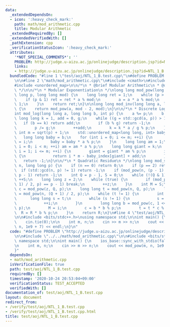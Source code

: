 ```yaml
---
data:
  _extendedDependsOn:
  - icon: ':heavy_check_mark:'
    path: math/mod_arithmetic.cpp
    title: Modular Arithmetic
  _extendedRequiredBy: []
  _extendedVerifiedWith: []
  _pathExtension: cpp
  _verificationStatusIcon: ':heavy_check_mark:'
  attributes:
    '*NOT_SPECIAL_COMMENTS*': ''
    PROBLEM: http://judge.u-aizu.ac.jp/onlinejudge/description.jsp?id=NTL_1_B
    links:
    - http://judge.u-aizu.ac.jp/onlinejudge/description.jsp?id=NTL_1_B
  bundledCode: "#line 1 \"test/aoj/NTL_1_B.test.cpp\"\n#define PROBLEM \"http://judge.u-aizu.ac.jp/onlinejudge/description.jsp?id=NTL_1_B\"\
    \n\n#line 2 \"math/mod_arithmetic.cpp\"\n#include <cmath>\n#include <numeric>\n\
    #include <unordered_map>\n\n/*\n * @brief Modular Arithmetic\n * @docs docs/math/mod_arithmetic.md\n\
    \ */\n\n/*\n * Modular Exponentiation\n */\nlong long mod_pow(long long a, long\
    \ long p, long long mod) {\n    long long ret = 1;\n    while (p > 0) {\n    \
    \    if (p & 1) ret = ret * a % mod;\n        a = a * a % mod;\n        p >>=\
    \ 1;\n    }\n    return ret;\n}\n\nlong long mod_inv(long long a, long long mod)\
    \ {\n    return mod_pow(a, mod - 2, mod);\n}\n\n/*\n * Discrete Logarithm\n */\n\
    int mod_log(long long a, long long b, int p) {\n    a %= p;\n    b %= p;\n   \
    \ long long k = 1, add = 0, g;\n    while ((g = std::gcd(a, p)) > 1) {\n     \
    \   if (b == k) return add;\n        if (b % g) return -1;\n        b /= g;\n\
    \        p /= g;\n        ++add;\n        k = k * a / g % p;\n    }\n\n    const\
    \ int m = sqrt(p) + 1;\n    std::unordered_map<long long, int> baby_index;\n \
    \   long long baby = b;\n    for (int i = 0; i <= m; ++i) {\n        baby_index[baby]\
    \ = i;\n        baby = baby * a % p;\n    }\n    long long am = 1;\n    for (int\
    \ i = 0; i < m; ++i) am = am * a % p;\n    long long giant = k;\n    for (int\
    \ i = 1; i <= m; ++i) {\n        giant = giant * am % p;\n        if (baby_index.count(giant))\
    \ {\n            return i * m - baby_index[giant] + add;\n        }\n    }\n \
    \   return -1;\n}\n\n/*\n * Quadratic Residue\n */\nlong long mod_sqrt(long long\
    \ n, long long p) {\n    if (n == 0) return 0;\n    if (p == 2) return 1;\n  \
    \  if (std::gcd(n, p) != 1) return -1;\n    if (mod_pow(n, (p - 1) / 2, p) ==\
    \ p - 1) return -1;\n    int Q = p - 1, S = 0;\n    while (!(Q & 1)) Q >>= 1,\
    \ ++S;\n    long long z = 2;\n    while (true) {\n        if (mod_pow(z, (p -\
    \ 1) / 2, p) == p - 1) break;\n        ++z;\n    }\n    int M = S;\n    long long\
    \ c = mod_pow(z, Q, p);\n    long long t = mod_pow(n, Q, p);\n    long long R\
    \ = mod_pow(n, (Q + 1) / 2, p);\n    while (t != 1) {\n        int i = 0;\n  \
    \      long long s = t;\n        while (s != 1) {\n            s = s * s % p;\n\
    \            ++i;\n        }\n        long long b = mod_pow(c, 1 << (M - i - 1),\
    \ p);\n        M = i;\n        c = b * b % p;\n        t = t * c % p;\n      \
    \  R = R * b % p;\n    }\n    return R;\n}\n#line 4 \"test/aoj/NTL_1_B.test.cpp\"\
    \n\n#include <bits/stdc++.h>\nusing namespace std;\n\nint main() {\n    ios_base::sync_with_stdio(false);\n\
    \    cin.tie(0);\n\n    int m, n;\n    cin >> m >> n;\n    cout << mod_pow(m,\
    \ n, 1e9 + 7) << endl;\n}\n"
  code: "#define PROBLEM \"http://judge.u-aizu.ac.jp/onlinejudge/description.jsp?id=NTL_1_B\"\
    \n\n#include \"../../math/mod_arithmetic.cpp\"\n\n#include <bits/stdc++.h>\nusing\
    \ namespace std;\n\nint main() {\n    ios_base::sync_with_stdio(false);\n    cin.tie(0);\n\
    \n    int m, n;\n    cin >> m >> n;\n    cout << mod_pow(m, n, 1e9 + 7) << endl;\n\
    }"
  dependsOn:
  - math/mod_arithmetic.cpp
  isVerificationFile: true
  path: test/aoj/NTL_1_B.test.cpp
  requiredBy: []
  timestamp: '2020-10-24 20:53:04+09:00'
  verificationStatus: TEST_ACCEPTED
  verifiedWith: []
documentation_of: test/aoj/NTL_1_B.test.cpp
layout: document
redirect_from:
- /verify/test/aoj/NTL_1_B.test.cpp
- /verify/test/aoj/NTL_1_B.test.cpp.html
title: test/aoj/NTL_1_B.test.cpp
---
```


